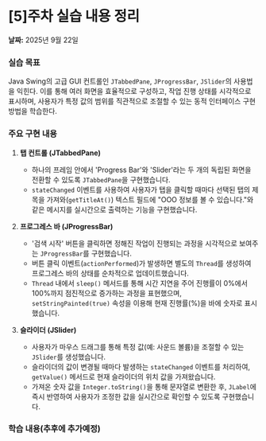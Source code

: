 # [5]주차 실습 내용 정리

**날짜:** 2025년 9월 22일

### 실습 목표
Java Swing의 고급 GUI 컨트롤인 `JTabbedPane`, `JProgressBar`, `JSlider`의 사용법을 익힌다. 이를 통해 여러 화면을 효율적으로 구성하고, 작업 진행 상태를 시각적으로 표시하며, 사용자가 특정 값의 범위를 직관적으로 조절할 수 있는 동적 인터페이스 구현 방법을 학습한다.

### 주요 구현 내용
1.  **탭 컨트롤 (JTabbedPane)**
    * 하나의 프레임 안에서 'Progress Bar'와 'Slider'라는 두 개의 독립된 화면을 전환할 수 있도록 `JTabbedPane`을 구현했습니다.
    * `stateChanged` 이벤트를 사용하여 사용자가 탭을 클릭할 때마다 선택된 탭의 제목을 가져와(`getTitleAt()`) 텍스트 필드에 "OOO 정보를 볼 수 있습니다."와 같은 메시지를 실시간으로 출력하는 기능을 구현했습니다.

2.  **프로그레스 바 (JProgressBar)**
    * '검색 시작' 버튼을 클릭하면 정해진 작업이 진행되는 과정을 시각적으로 보여주는 `JProgressBar`를 구현했습니다.
    * 버튼 클릭 이벤트(`actionPerformed`)가 발생하면 별도의 `Thread`를 생성하여 프로그레스 바의 상태를 순차적으로 업데이트했습니다.
    * `Thread` 내에서 `sleep()` 메서드를 통해 시간 지연을 주어 진행률이 0%에서 100%까지 점진적으로 증가하는 과정을 표현했으며, `setStringPainted(true)` 속성을 이용해 현재 진행률(%)을 바에 숫자로 표시했습니다.

3.  **슬라이더 (JSlider)**
    * 사용자가 마우스 드래그를 통해 특정 값(예: 사운드 볼륨)을 조절할 수 있는 `JSlider`를 생성했습니다.
    * 슬라이더의 값이 변경될 때마다 발생하는 `stateChanged` 이벤트를 처리하여, `getValue()` 메서드로 현재 슬라이더의 위치 값을 가져왔습니다.
    * 가져온 숫자 값을 `Integer.toString()`을 통해 문자열로 변환한 후, `JLabel`에 즉시 반영하여 사용자가 조정한 값을 실시간으로 확인할 수 있도록 구현했습니다.

### 학습 내용(추후에 추가예정)